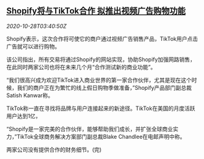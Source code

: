 <!--1603857274000-->
[Shopify将与TikTok合作 拟推出视频广告购物功能](https://cn.reuters.com/article/shopify-tiktok-ad-1028-wedn-idCNKBS27D0BI)
------

<div><i>2020-10-28T03:40:50Z</i></div><p>Shopify表示，这次合作将可使它的商户通过视频广告销售产品，TikTok用户点击广告就可以进行购物。</p><p>该公司指出，所有交易将通过Shopify的网站实现，协助Shopify加强网路销售，在此同时两家公司也将在未来几个月“合作测试新的商业功能”。</p><p>“我们很高兴成为欢迎TikTok进入商业世界的第一家合作伙伴，尤其是现在这个时候，我们的商户正在为繁忙的线上假日购物季做准备，”Shopify产品部门副总裁Satish Kanwar称。</p><p>TikTok称一直在寻找将品牌与用户连接起来的新途径。TikTok在美国的月度活跃用户达到1亿，</p><p>“Shopify是一家完美的合作伙伴，能够帮助我们成长，并扩张全球商业实力，”TikTok全球商务解决方案部门副总裁Blake Chandlee在电邮声明中称。</p><p>两家公司没有提供合作的财务细节。(完)</p>
